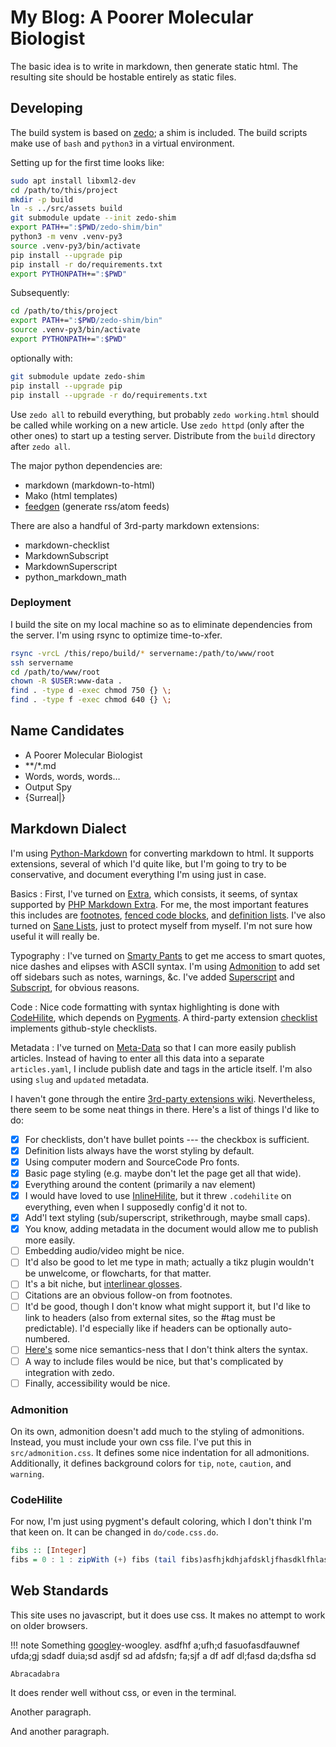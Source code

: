 # My Blog: A Poorer Molecular Biologist

The basic idea is to write in markdown, then generate static html.
The resulting site should be hostable entirely as static files.


## Developing

The build system is based on [zedo](https://github.com/Zankoku-Okuno/zedo); a shim is included.
The build scripts make use of `bash` and `python3` in a virtual environment.

Setting up for the first time looks like:

```sh
sudo apt install libxml2-dev
cd /path/to/this/project
mkdir -p build
ln -s ../src/assets build
git submodule update --init zedo-shim
export PATH+=":$PWD/zedo-shim/bin"
python3 -m venv .venv-py3
source .venv-py3/bin/activate
pip install --upgrade pip
pip install -r do/requirements.txt
export PYTHONPATH+=":$PWD"
```

Subsequently:

```sh
cd /path/to/this/project
export PATH+=":$PWD/zedo-shim/bin"
source .venv-py3/bin/activate
export PYTHONPATH+=":$PWD"
```

optionally with:

```sh
git submodule update zedo-shim
pip install --upgrade pip
pip install --upgrade -r do/requirements.txt
```

Use `zedo all` to rebuild everything, but probably `zedo working.html` should be called while working on a new article.
Use `zedo httpd` (only after the other ones) to start up a testing server.
Distribute from the `build` directory after `zedo all`.


The major python dependencies are:

  * markdown (markdown-to-html)
  * Mako (html templates)
  * [feedgen](https://feedgen.kiesow.be/index.html) (generate rss/atom feeds)

There are also a handful of 3rd-party markdown extensions:

  * markdown-checklist
  * MarkdownSubscript
  * MarkdownSuperscript
  * python_markdown_math

### Deployment

I build the site on my local machine so as to eliminate dependencies from the server.
I'm using rsync to optimize time-to-xfer.

```sh
rsync -vrcL /this/repo/build/* servername:/path/to/www/root
ssh servername
cd /path/to/www/root
chown -R $USER:www-data .
find . -type d -exec chmod 750 {} \;
find . -type f -exec chmod 640 {} \;
```


## Name Candidates

- A Poorer Molecular Biologist
- \*\*/\*.md
- Words, words, words…
- Output Spy
- {Surreal|}

## Markdown Dialect

I'm using [Python-Markdown](https://github.com/Python-Markdown/markdown) for converting markdown to html.
It supports extensions, several of which I'd quite like, but I'm going to try to be conservative, and document everything I'm using just in case.

Basics
:   First, I've turned on [Extra], which consists, it seems, of syntax supported by [PHP Markdown Extra].
    For me, the most important features this includes are [footnotes], [fenced code blocks], and [definition lists].
    I've also turned on [Sane Lists], just to protect myself from myself.
    I'm not sure how useful it will really be.

Typography
:   I've turned on [Smarty Pants] to get me access to smart quotes, nice dashes and elipses with ASCII syntax.
    I'm using [Admonition] to add set off sidebars such as notes, warnings, &c.
    I've added [Superscript] and [Subscript], for obvious reasons.

Code
:   Nice code formatting with syntax highlighting is done with [CodeHilite], which depends on [Pygments].
    A third-party extension [checklist] implements github-style checklists.

Metadata
:   I've turned on [Meta-Data] so that I can more easily publish articles.
    Instead of having to enter all this data into a separate `articles.yaml`, I include publish date and tags in the article itself.
    I'm also using `slug` and `updated` metadata.

[Extra]: https://python-markdown.github.io/extensions/extra/
[PHP Markdown Extra]: http://michelf.com/projects/php-markdown/extra/
[footnotes]: https://python-markdown.github.io/extensions/footnotes/
[fenced code blocks]: https://python-markdown.github.io/extensions/fenced_code_blocks/
[definition lists]: https://python-markdown.github.io/extensions/definition_lists/
[Sane Lists]: https://python-markdown.github.io/extensions/sane_lists/
[Smarty Pants]: https://python-markdown.github.io/extensions/smarty/
[Admonition]: https://python-markdown.github.io/extensions/admonition/
[Superscript]: https://github.com/jambonrose/markdown_superscript_extension
[Subscript]: https://github.com/jambonrose/markdown_subscript_extension
[CodeHilite]: https://python-markdown.github.io/extensions/code_hilite/
[Pygments]: http://pygments.org/
[checklist]: https://github.com/FND/markdown-checklist
[Meta-Data]: https://python-markdown.github.io/extensions/meta_data/


I haven't gone through the entire [3rd-party extensions wiki](https://github.com/Python-Markdown/markdown/wiki/Third-Party-Extensions).
Nevertheless, there seem to be some neat things in there.
Here's a list of things I'd like to do:

- [x] For checklists, don't have bullet points --- the checkbox is sufficient.
- [x] Definition lists always have the worst styling by default.
- [x] Using computer modern and SourceCode Pro fonts.
- [x] Basic page styling (e.g. maybe don't let the page get all that wide).
- [x] Everything around the content (primarily a nav element)
- [x] I would have loved to use [InlineHilite], but it threw `.codehilite` on everything, even when I supposedly config'd it not to.
- [x] Add'l text styling (sub/superscript, strikethrough, maybe small caps).
- [x] You know, adding metadata in the document would allow me to publish more easily.
- [ ] Embedding audio/video might be nice.
- [ ] It'd also be good to let me type in math; actually a tikz plugin wouldn't be unwelcome, or flowcharts, for that matter.
- [ ] It's a bit niche, but [interlinear glosses](https://github.com/parryc/doctor_leipzig).
- [ ] Citations are an obvious follow-on from footnotes.
- [ ] It'd be good, though I don't know what might support it, but I'd like to link to headers (also from external sites, so the #tag must be predictable). I'd especially like if headers can be optionally auto-numbered.
- [ ] [Here's](https://github.com/aleray/mdx_outline) some nice semantics-ness that I don't think alters the syntax.
- [ ] A way to include files would be nice, but that's complicated by integration with zedo.
- [ ] Finally, accessibility would be nice.

[InlineHilite]: https://facelessuser.github.io/pymdown-extensions/extensions/inlinehilite/

### Admonition

On its own, admonition doesn't add much to the styling of admonitions.
Instead, you must include your own css file.
I've put this in `src/admonition.css`.
It defines some nice indentation for all admonitions.
Additionally, it defines background colors for `tip`, `note`, `caution`, and `warning`.

### CodeHilite

For now, I'm just using pygment's default coloring, which I don't think I'm that keen on.
It can be changed in `do/code.css.do`.

```haskell
fibs :: [Integer]
fibs = 0 : 1 : zipWith (+) fibs (tail fibs)asfhjkdhjafdskljfhasdklfhlasdkhflajksdhflukaehuiawhewkfuhwe;ofhsedkafl;ehuiwahfdskfhuihsed
```

## Web Standards

This site uses no javascript, but it does use css.
It makes no attempt to work on older browsers.

!!! note
    Something [googley](https://google.com)-woogley. asdfhf a;ufh;d fasuofasdfauwnef ufda;gj sdadf duia;sd asdjf sd ad afdsfn; fa;sjf a df adf  dl;fasd da;dsfha sd 

    Abracadabra

It does render well without css, or even in the terminal.

Another paragraph.

And another paragraph.
